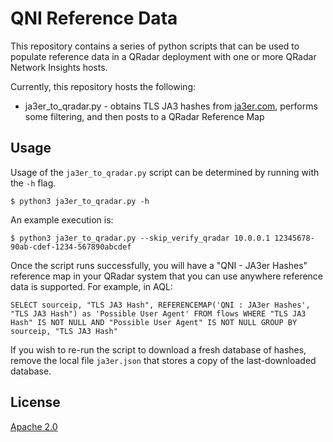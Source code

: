 # QNI Reference Data

This repository contains a series of python scripts that can be used to populate reference data in a QRadar deployment with one or more QRadar Network Insights hosts. 

Currently, this repository hosts the following:
* ja3er_to_qradar.py - obtains TLS JA3 hashes from [ja3er.com](https://ja3er.com), performs some filtering, and then posts to a QRadar Reference Map


## Usage

Usage of the `ja3er_to_qradar.py` script can be determined by running with the `-h` flag. 

```
$ python3 ja3er_to_qradar.py -h
```

An example execution is:
```
$ python3 ja3er_to_qradar.py --skip_verify_qradar 10.0.0.1 12345678-90ab-cdef-1234-567890abcdef
```

Once the script runs successfully, you will have a "QNI - JA3er Hashes" reference map in your QRadar system that you can use anywhere reference data is supported. For example, in AQL:
```
SELECT sourceip, "TLS JA3 Hash", REFERENCEMAP('QNI : JA3er Hashes', "TLS JA3 Hash") as 'Possible User Agent' FROM flows WHERE "TLS JA3 Hash" IS NOT NULL AND "Possible User Agent" IS NOT NULL GROUP BY sourceip, "TLS JA3 Hash"
```

If you wish to re-run the script to download a fresh database of hashes, remove the local file `ja3er.json` that stores a copy of the last-downloaded database.


## License
[Apache 2.0](https://choosealicense.com/licenses/apache-2.0/)